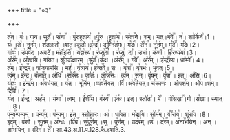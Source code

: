 +++
title = "०३"

+++


  
त꣢त्। वः꣣। गाय। सुते꣢। स꣡चा꣢꣯ । पु꣣रुहूता꣡य꣣ ।पु꣣रु ।हूता꣡य꣢। स꣡त्व꣢꣯ने। शम्। यत्।ग꣡वे꣢꣯। न꣢। शा꣣कि꣡ने꣢।1 ।  
यः꣢ ।ते꣣। नून꣢म्। श꣣तक्रतो ।शत।कृतो।इ꣡न्द्र꣢꣯। द्यु꣣म्नि꣡त꣢मः। म꣡दः꣢꣯। ते꣡न꣢꣯। नू꣣न꣢म्। म꣡दे꣢꣯। म꣣देः।2।  
गा꣡वः꣢꣯। उ꣡प꣢꣯व꣣द ।अवटे꣢। म꣣ही꣡इति꣢। य꣣ज्ञ꣡स्य꣢। र꣣प्सु꣡दा꣢ । र꣣प्सु꣢।दा꣣। उभा꣢। क꣡र्णा꣢꣯। हि꣣रण्य꣡या꣢।3।  
अ꣡र꣢꣯म्। अ꣡श्वा꣢꣯य। गा꣣यत। श्रु꣡तक꣢꣯क्षारम् ।श्रु꣡त꣢꣯।क꣣क्ष ।अ꣡र꣢꣯म् । ग꣡वे꣢꣯। अ꣡र꣢꣯म् । इ꣡न्द्र꣢꣯स्य। धा꣡म्ने꣢꣯। 4।  
त꣢म्। इ꣡न्द्र꣢꣯म्। वा꣣जयामसि । महे꣢। वृ꣣त्रा꣡य꣢। ह꣡न्त꣢꣯वे। सः । वृ꣡षा꣢꣯। वृ꣣षभः꣢। भु꣣वत्।5।  
त्व꣢म्। इ꣣न्द्र। ब꣡ला꣢꣯त्। अ꣡धि꣢꣯ ।स꣡ह꣢꣯सः। जा꣣तः꣢। ओ꣡ज꣢꣯सः। त्व꣢म्। सन्। वृ꣣षन्। वृ꣡षा꣢꣯ । इत्। अ꣣सि।6।  
य꣣ज्ञः꣢ । इ꣡न्द्र꣢꣯म्। अ꣣वर्धयत् । य꣢त् । भू꣡मि꣢म् ।व्य꣡व꣢꣯र्तयत् ।वि꣣।अ꣡व꣢꣯र्तयत्। च꣣क्राणः꣢ । ओपश꣢म्। ओ꣣प।श꣢म्। दि꣣वि꣢। 7।  
य꣢त् । इ꣣न्द्र। अह꣢म् । य꣡था꣢꣯ ।त्वम् । ई꣡शी꣢꣯य। व꣡स्वः꣢꣯।ए꣡कः꣢। इत्। स्तो꣣ता꣢। मे꣣ । गो꣡सखा꣢꣯।गो।स꣣खा। स्यात् । 8।  
प꣡न्य꣢꣯म्पन्यम् । प꣡न्य꣢꣯म्। प꣣न्यम्। इ꣢त्। स्तो꣣तारः। आ꣢। धा꣣वत। म꣡द्या꣢꣯य। सो꣡म꣢꣯म्। वी꣣रा꣡य꣢। शू꣡रा꣢꣯य ।8।  
इ꣣द꣢म्। व꣣सो । सुत꣢म्। अ꣡न्धः꣢꣯ ।पि꣡ब꣢꣯। सु꣡पू꣢꣯र्णम् ।सु । पू꣣र्णम् । उद꣡र꣢म् ।उ꣣ । द꣡र꣢꣯म्। अ꣡ना꣢꣯भयिन् । अन् ।आ꣣भयिन् । ररिम꣢। ते꣣।
आ.43.अ.11.प.128.कै.दशति.3.  
